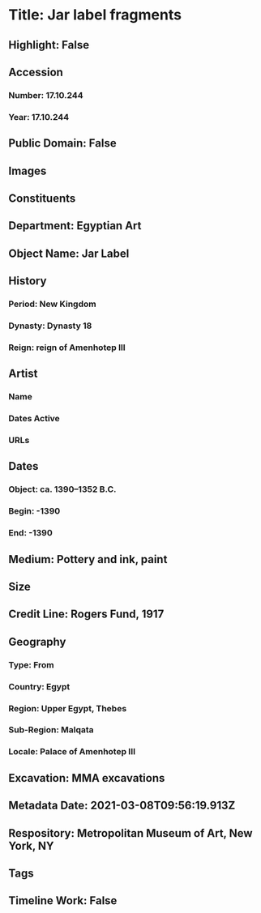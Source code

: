 # Title: Jar label fragments
## Highlight: False
## Accession
### Number: 17.10.244
### Year: 17.10.244
## Public Domain: False
## Images
## Constituents
## Department: Egyptian Art
## Object Name: Jar Label
## History
### Period: New Kingdom
### Dynasty: Dynasty 18
### Reign: reign of Amenhotep III
## Artist
### Name
### Dates Active
### URLs
## Dates
### Object: ca. 1390–1352 B.C.
### Begin: -1390
### End: -1390
## Medium: Pottery and ink, paint
## Size
## Credit Line: Rogers Fund, 1917
## Geography
### Type: From
### Country: Egypt
### Region: Upper Egypt, Thebes
### Sub-Region: Malqata
### Locale: Palace of Amenhotep III
## Excavation: MMA excavations
## Metadata Date: 2021-03-08T09:56:19.913Z
## Respository: Metropolitan Museum of Art, New York, NY
## Tags
## Timeline Work: False